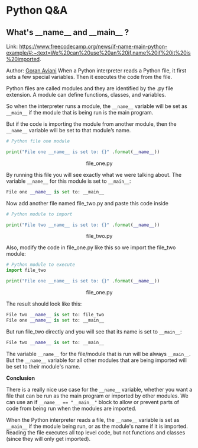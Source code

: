 # Python Q&A

## What's \_\_name\_\_ and \_\_main\_\_ ?

Link: https://www.freecodecamp.org/news/if-name-main-python-example/#:~:text=We%20can%20use%20an%20if,name%20if%20it%20is%20imported.

Author: [Goran Aviani](https://www.freecodecamp.org/news/author/goran/)
When a Python interpreter reads a Python file, it first sets a few special variables. Then it executes the code from the file.  

Python files are called modules and they are identified by the .py file extension. A module can define functions, classes, and variables.  

So when the interpreter runs a module, the ```__name__``` variable will be set as  ```__main__``` if the module that is being run is the main program.  

But if the code is importing the module from another module, then the ```__name__```  variable will be set to that module’s name.  

```python
# Python file one module

print("File one __name__ is set to: {}" .format(__name__))
```
<p align="center">
  file_one.py
</p>

By running this file you will see exactly what we were talking about. The variable ```__name__``` for this module is set to ```__main__```:

```python
File one __name__ is set to: __main__
```

Now add another file named file_two.py and paste this code inside

```python
# Python module to import

print("File two __name__ is set to: {}" .format(__name__))
```
<p align="center">
  file_two.py
</p>

Also, modify the code in file_one.py like this so we import the file_two module:

```python
# Python module to execute
import file_two

print("File one __name__ is set to: {}" .format(__name__))
```

<p align="center">
  file_one.py
</p>

The result should look like this:

```python
File two __name__ is set to: file_two
File one __name__ is set to: __main__
```

But run file_two directly and you will see that its name is set to ```__main__```:

```python
File two __name__ is set to: __main__
```

The variable ```__name__``` for the file/module that is run will be always ```__main__```. But the ```__name__``` variable for all other modules that are being imported will be set to their module's name.

**Conclusion**

There is a really nice use case for the ```__name__``` variable, whether you want a file that can be run as the main program or imported by other modules. We can use an if ```__name__ == "__main__"``` block to allow or prevent parts of code from being run when the modules are imported.

When the Python interpreter reads a file, the ```__name__``` variable is set as ```__main__``` if the module being run, or as the module's name if it is imported. Reading the file executes all top level code, but not functions and classes (since they will only get imported).
